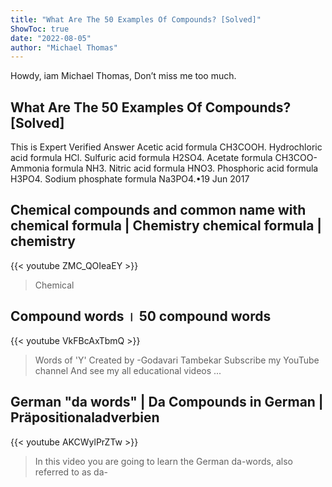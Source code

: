 ```yaml
---
title: "What Are The 50 Examples Of Compounds? [Solved]"
ShowToc: true 
date: "2022-08-05"
author: "Michael Thomas" 
---
```


Howdy, iam Michael Thomas, Don’t miss me too much.
## What Are The 50 Examples Of Compounds? [Solved]
This is Expert Verified Answer Acetic acid formula CH3COOH. Hydrochloric acid formula HCl. Sulfuric acid formula H2SO4. Acetate formula CH3COO- Ammonia formula NH3. Nitric acid formula HNO3. Phosphoric acid formula H3PO4. Sodium phosphate formula Na3PO4.•19 Jun 2017

## Chemical compounds and common name with chemical formula | Chemistry chemical formula | chemistry
{{< youtube ZMC_QOIeaEY >}}
>Chemical 

## Compound words । 50 compound words
{{< youtube VkFBcAxTbmQ >}}
>Words of 'Y' Created by -Godavari Tambekar Subscribe my YouTube channel And see my all educational videos ...

## German "da words" | Da Compounds in German | Präpositionaladverbien
{{< youtube AKCWylPrZTw >}}
>In this video you are going to learn the German da-words, also referred to as da-

